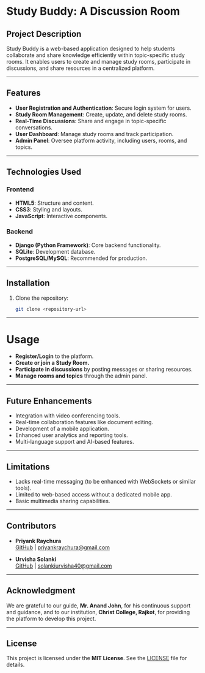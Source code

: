 # **Study Buddy: A Discussion Room**

## **Project Description**
Study Buddy is a web-based application designed to help students collaborate and share knowledge efficiently within topic-specific study rooms. It enables users to create and manage study rooms, participate in discussions, and share resources in a centralized platform.

---

## **Features**
- **User Registration and Authentication**: Secure login system for users.
- **Study Room Management**: Create, update, and delete study rooms.
- **Real-Time Discussions**: Share and engage in topic-specific conversations.
- **User Dashboard**: Manage study rooms and track participation.
- **Admin Panel**: Oversee platform activity, including users, rooms, and topics.

---

## **Technologies Used**
### **Frontend**
- **HTML5**: Structure and content.
- **CSS3**: Styling and layouts.
- **JavaScript**: Interactive components.

### **Backend**
- **Django (Python Framework)**: Core backend functionality.
- **SQLite**: Development database.
- **PostgreSQL/MySQL**: Recommended for production.

---

## **Installation**
1. Clone the repository:
   ```bash
   git clone <repository-url>
   ````

---

# Usage

- **Register/Login** to the platform.  
- **Create or join a Study Room.**  
- **Participate in discussions** by posting messages or sharing resources.  
- **Manage rooms and topics** through the admin panel.  

---

## Future Enhancements

- Integration with video conferencing tools.  
- Real-time collaboration features like document editing.  
- Development of a mobile application.  
- Enhanced user analytics and reporting tools.  
- Multi-language support and AI-based features.  

---

## Limitations

- Lacks real-time messaging (to be enhanced with WebSockets or similar tools).  
- Limited to web-based access without a dedicated mobile app.  
- Basic multimedia sharing capabilities.  

---

## Contributors

- **Priyank Raychura**  
  [GitHub](#) | [priyankraychura@gmail.com](mailto:#)  

- **Urvisha Solanki**  
  [GitHub](#) | [solankiurvisha40@gmail.com](mailto:#)  

---

## Acknowledgment

We are grateful to our guide, **Mr. Anand John**, for his continuous support and guidance, and to our institution, **Christ College, Rajkot**, for providing the platform to develop this project.

---

## License

This project is licensed under the **MIT License**. See the [LICENSE](./LICENSE.txt) file for details.
